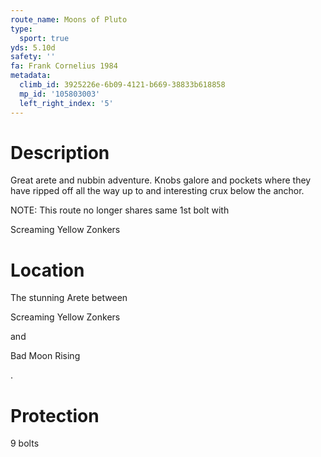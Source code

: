```yaml
---
route_name: Moons of Pluto
type:
  sport: true
yds: 5.10d
safety: ''
fa: Frank Cornelius 1984
metadata:
  climb_id: 3925226e-6b09-4121-b669-38833b618858
  mp_id: '105803003'
  left_right_index: '5'
---
```

# Description
Great arete and nubbin adventure. Knobs galore and pockets where they have ripped off all the way up to and interesting crux below the anchor.

NOTE: This route no longer shares same 1st bolt with

Screaming Yellow Zonkers

# Location
The stunning Arete between

Screaming Yellow Zonkers

and

Bad Moon Rising

.

# Protection
9 bolts
